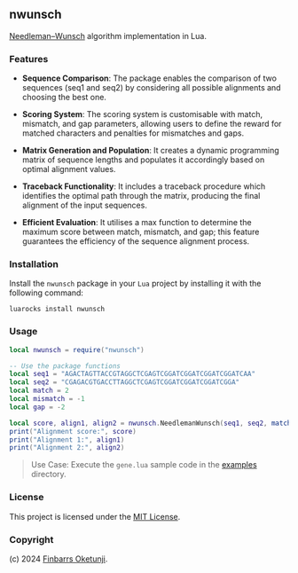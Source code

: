 ## nwunsch

[Needleman–Wunsch](https://en.wikipedia.org/wiki/Needleman%E2%80%93Wunsch_algorithm) algorithm implementation in Lua.

### Features

- **Sequence Comparison**: The package enables the comparison of two sequences (seq1 and seq2) by considering all possible alignments and choosing the best one.

- **Scoring System**: The scoring system is customisable with match, mismatch, and gap parameters, allowing users to define the reward for matched characters and penalties for mismatches and gaps.

- **Matrix Generation and Population**: It creates a dynamic programming matrix of sequence lengths and populates it accordingly based on optimal alignment values.

- **Traceback Functionality**: It includes a traceback procedure which identifies the optimal path through the matrix, producing the final alignment of the input sequences.

- **Efficient Evaluation**: It utilises a max function to determine the maximum score between match, mismatch, and gap; this feature guarantees the efficiency of the sequence alignment process.

### Installation

Install the `nwunsch` package in your `Lua` project by installing it with the following command:

```shell
luarocks install nwunsch
```

### Usage

```lua
local nwunsch = require("nwunsch")

-- Use the package functions
local seq1 = "AGACTAGTTACCGTAGGCTCGAGTCGGATCGGATCGGATCGGATCAA"
local seq2 = "CGAGACGTGACCTTAGGCTCGAGTCGGATCGGATCGGATCGGA"
local match = 2
local mismatch = -1
local gap = -2

local score, align1, align2 = nwunsch.NeedlemanWunsch(seq1, seq2, match, mismatch, gap)
print("Alignment score:", score)
print("Alignment 1:", align1)
print("Alignment 2:", align2)
```

> Use Case: Execute the `gene.lua` sample code in the [examples](./examples/gene.lua) directory.

### License

This project is licensed under the [MIT License](./LICENSE).

### Copyright

(c) 2024 [Finbarrs Oketunji](https://finbarrs.eu).
